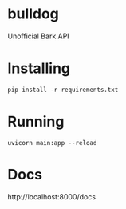 # bulldog
Unofficial Bark API

# Installing
```pip install -r requirements.txt```

# Running
```uvicorn main:app --reload```

# Docs

http://localhost:8000/docs


